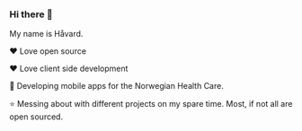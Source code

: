 ### Hi there 👋 

My name is Håvard. 

❤️ Love open source 

❤️ Love client side development

🏥 Developing mobile apps for the Norwegian Health Care. 

⭐ Messing about with different projects on my spare time. Most, if not all are open sourced. 

